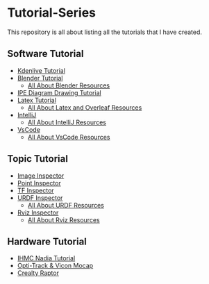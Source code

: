 # Tutorial-Series
This repository is all about listing all the tutorials that I have created. 

## Software Tutorial
- [Kdenlive Tutorial](https://github.com/ArghyaChatterjee/Kdenlive-Tutorial)
- [Blender Tutorial](https://github.com/ArghyaChatterjee/Blender-Tutorial)
  - [All About Blender Resources](https://github.com/ArghyaChatterjee/All-About-Blender-Resources)  
- [IPE Diagram Drawing Tutorial](https://github.com/ArghyaChatterjee/IPE-Diagram-Drawing-Tutorial)
- [Latex Tutorial](https://github.com/ArghyaChatterjee/Latex-and-Overleaf-Tutorial)
  - [All About Latex and Overleaf Resources]() 
- [IntelliJ]()
  - [All About IntelliJ Resources]()
- [VsCode]()
  - [All About VsCode Resources]()  

## Topic Tutorial
- [Image Inspector](https://github.com/ArghyaChatterjee/image-inspector)
- [Point Inspector](https://github.com/ArghyaChatterjee/point-inspector)
- [TF Inspector](https://github.com/ArghyaChatterjee/TF-Inspector)
- [URDF Inspector](https://github.com/ArghyaChatterjee/URDF-Inspector)
  - [All About URDF Resources](https://github.com/ArghyaChatterjee/All-About-Robot-URDFs) 
- [Rviz Inspector](https://github.com/ArghyaChatterjee/Rviz-Inspector)
  - [All About Rviz Resources](https://github.com/ArghyaChatterjee/All-About-Rviz-Resources) 

## Hardware Tutorial
- [IHMC Nadia Tutorial](https://github.com/ArghyaChatterjee/IHMC-Nadia-Tutorial)
- [Opti-Track & Vicon Mocap](https://github.com/ArghyaChatterjee/Optitrack-and-Vicon-Mocap-Tutorial)
- [Crealty Raptor](https://github.com/ArghyaChatterjee/All-About-Creality-Raptor-Scanner)

